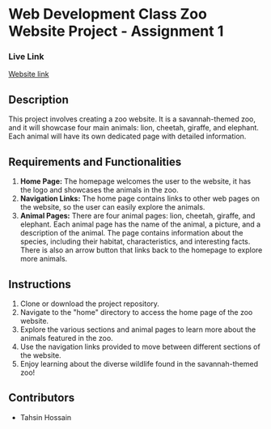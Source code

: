 # Web Development Class Zoo Website Project - Assignment 1


### Live Link
[Website link](https://tahsinhossain123.github.io/webdev-assignment-1-zoo/index.html)

## Description
This project involves creating a zoo website. It is a savannah-themed zoo, and it will showcase four main animals: lion, cheetah, giraffe, and elephant. Each animal will have its own dedicated page with detailed information. 

## Requirements and Functionalities
1. **Home Page:** The homepage welcomes the user to the website, it has the logo and showcases the animals in the zoo.
2. **Navigation Links:** The home page contains links to other web pages on the website, so the user can easily explore the animals.
3. **Animal Pages:** There are four animal pages: lion, cheetah, giraffe, and elephant. Each animal page has the name of the animal, a picture, and a description of the animal. The page contains information about the species, including their habitat, characteristics, and interesting facts. There is also an arrow button that links back to the homepage to explore more animals.

## Instructions
1. Clone or download the project repository.
2. Navigate to the "home" directory to access the home page of the zoo website.
3. Explore the various sections and animal pages to learn more about the animals featured in the zoo.
4. Use the navigation links provided to move between different sections of the website.
5. Enjoy learning about the diverse wildlife found in the savannah-themed zoo!

## Contributors
- Tahsin Hossain
